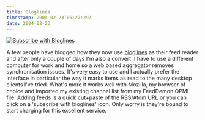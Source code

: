 ```yaml
---
title: Bloglines
timestamp: 2004-02-23T06:27:29Z
date: 2004-02-23
---
```


<a href="http://www.bloglines.com/sub/http://blog.whatfettle.com/atom.xml">
<img src="http://www.bloglines.com/images/sub_modern2.gif" border="0" alt="Subscribe with Bloglines" />
</a>

A few people have blogged how they now use <a href='http://www.bloglines.com'>bloglines</a> as their feed reader and after only a couple of days I'm also a convert.  I have to use a different computer for work and home so a web based aggregator removes synchronisation issues.  It's very easy to use and I actually prefer the interface in particular the way it marks items as read to the many desktop clients I've tried. What's more it works well with Mozilla, my browser of choice  and imported my existing channel list from my FeedDemon OPML file. Adding feeds is a quick cut+paste of the RSS/Atom URL or you can click on a 'subscribe with bloglines' icon.  Only worry is they're bound to start charging for this excellent service.
